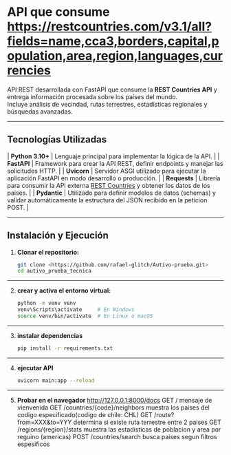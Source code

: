 # API que consume https://restcountries.com/v3.1/all?fields=name,cca3,borders,capital,population,area,region,languages,currencies

API REST desarrollada con FastAPI que consume la **REST Countries API** y entrega información procesada sobre los países del mundo.  
Incluye análisis de vecindad, rutas terrestres, estadísticas regionales y búsquedas avanzadas.

---

##  Tecnologías Utilizadas

| **Python 3.10+** | Lenguaje principal para implementar la lógica de la API. |
| **FastAPI** | Framework para crear la API REST, definir endpoints y manejar las solicitudes HTTP. |
| **Uvicorn** | Servidor ASGI utilizado para ejecutar la aplicación FastAPI en modo desarrollo o producción. |
| **Requests** | Librería para consumir la API externa [REST Countries](https://restcountries.com) y obtener los datos de los países. |
| **Pydantic** | Utilizado para definir modelos de datos (schemas) y validar automáticamente la estructura del JSON recibido en la peticion POST. |

---

##  Instalación y Ejecución

1. **Clonar el repositorio:**
   ```bash
   git clone <https://github.com/rafael-glitch/Autivo-prueba.git>
   cd autivo_prueba_tecnica
---
2. **crear y activa el entorno virtual:**
   ```bash
   python -m venv venv
   venv\Scripts\activate     # En Windows
   source venv/bin/activate  # En Linux o macOS
   
---
3. **instalar dependencias**
   ```bash
   pip install -r requirements.txt
   
---

4. **ejecutar API**
   ```bash
   uvicorn main:app --reload
   
---
5. **Probar en el navegador**
    http://127.0.0.1:8000/docs
    GET     /                           mensaje de vienvenida
    GET     /countries/{code}/neighbors muestra los paises del codigo especificado(codigo de chile: CHL)
    GET     /route?from=XXX&to=YYY      determina si existe ruta terrestre entre 2 paises
    GET     /regions/{region}/stats     muestra las estadisticas de poblacion y area por reguino (americas)
    POST    /countries/search           busca paises segun filtros espesificos
